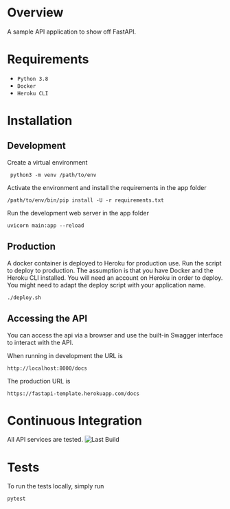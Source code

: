 Overview
========

A sample API application to show off FastAPI.

Requirements
============

- `Python 3.8`
- `Docker`
- `Heroku CLI`

Installation
============

Development
------------

Create a virtual environment

```
 python3 -m venv /path/to/env
```

Activate the environment and install the requirements in the app folder

```
/path/to/env/bin/pip install -U -r requirements.txt
```

Run the development web server in the app folder

```
uvicorn main:app --reload
```

Production
----------

A docker container is deployed to Heroku for production use. Run the script to deploy to production.
The assumption is that you have Docker and the Heroku CLI installed.
You will need an account on Heroku in order to deploy. You might need to adapt the deploy script with your application name. 

```
./deploy.sh
```

Accessing the API
------------------

You can access the api via a browser and use the built-in Swagger interface to interact with the API.

When running in development the URL is

```
http://localhost:8000/docs
```

The production URL is

```
https://fastapi-template.herokuapp.com/docs
```

Continuous Integration
=====================

All API services are tested. ![Last Build](https://travis-ci.com/imraanparker/fastapi.svg?token=jBQpiw8ckhUhBEp5MQqf&branch=master)

Tests
======

To run the tests locally, simply run

```
pytest
```
